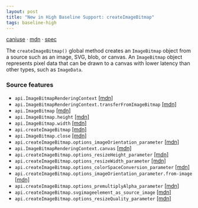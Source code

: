 ```yaml
---
layout: post
title: "New in High Baseline Support: createImageBitmap"
tags: baseline-high
---
```


[caniuse](https://caniuse.com/?search=createimagebitmap) · [mdn](https://developer.mozilla.org/en-US/search?q=createImageBitmap) · [spec](https://html.spec.whatwg.org/multipage/imagebitmap-and-animations.html#imagebitmap)

The `createImageBitmap()` global method creates an `ImageBitmap` object from a source such as an image, SVG, blob, or canvas. An `ImageBitmap` object represents pixel data that can be drawn to a canvas with lower latency than other types, such as `ImageData`.

### Source features

- ``api.ImageBitmapRenderingContext`` [[mdn]](https://developer.mozilla.org/en-US/search?q=api.ImageBitmapRenderingContext)
- ``api.ImageBitmapRenderingContext.transferFromImageBitmap`` [[mdn]](https://developer.mozilla.org/en-US/search?q=api.ImageBitmapRenderingContext.transferFromImageBitmap)
- ``api.ImageBitmap`` [[mdn]](https://developer.mozilla.org/en-US/search?q=api.ImageBitmap)
- ``api.ImageBitmap.height`` [[mdn]](https://developer.mozilla.org/en-US/search?q=api.ImageBitmap.height)
- ``api.ImageBitmap.width`` [[mdn]](https://developer.mozilla.org/en-US/search?q=api.ImageBitmap.width)
- ``api.createImageBitmap`` [[mdn]](https://developer.mozilla.org/en-US/search?q=api.createImageBitmap)
- ``api.ImageBitmap.close`` [[mdn]](https://developer.mozilla.org/en-US/search?q=api.ImageBitmap.close)
- ``api.createImageBitmap.options_imageOrientation_parameter`` [[mdn]](https://developer.mozilla.org/en-US/search?q=api.createImageBitmap.options_imageOrientation_parameter)
- ``api.ImageBitmapRenderingContext.canvas`` [[mdn]](https://developer.mozilla.org/en-US/search?q=api.ImageBitmapRenderingContext.canvas)
- ``api.createImageBitmap.options_resizeHeight_parameter`` [[mdn]](https://developer.mozilla.org/en-US/search?q=api.createImageBitmap.options_resizeHeight_parameter)
- ``api.createImageBitmap.options_resizeWidth_parameter`` [[mdn]](https://developer.mozilla.org/en-US/search?q=api.createImageBitmap.options_resizeWidth_parameter)
- ``api.createImageBitmap.options_colorSpaceConversion_parameter`` [[mdn]](https://developer.mozilla.org/en-US/search?q=api.createImageBitmap.options_colorSpaceConversion_parameter)
- ``api.createImageBitmap.options_imageOrientation_parameter.from-image`` [[mdn]](https://developer.mozilla.org/en-US/search?q=api.createImageBitmap.options_imageOrientation_parameter.from-image)
- ``api.createImageBitmap.options_premultiplyAlpha_parameter`` [[mdn]](https://developer.mozilla.org/en-US/search?q=api.createImageBitmap.options_premultiplyAlpha_parameter)
- ``api.createImageBitmap.svgimageelement_as_source_image`` [[mdn]](https://developer.mozilla.org/en-US/search?q=api.createImageBitmap.svgimageelement_as_source_image)
- ``api.createImageBitmap.options_resizeQuality_parameter`` [[mdn]](https://developer.mozilla.org/en-US/search?q=api.createImageBitmap.options_resizeQuality_parameter)
